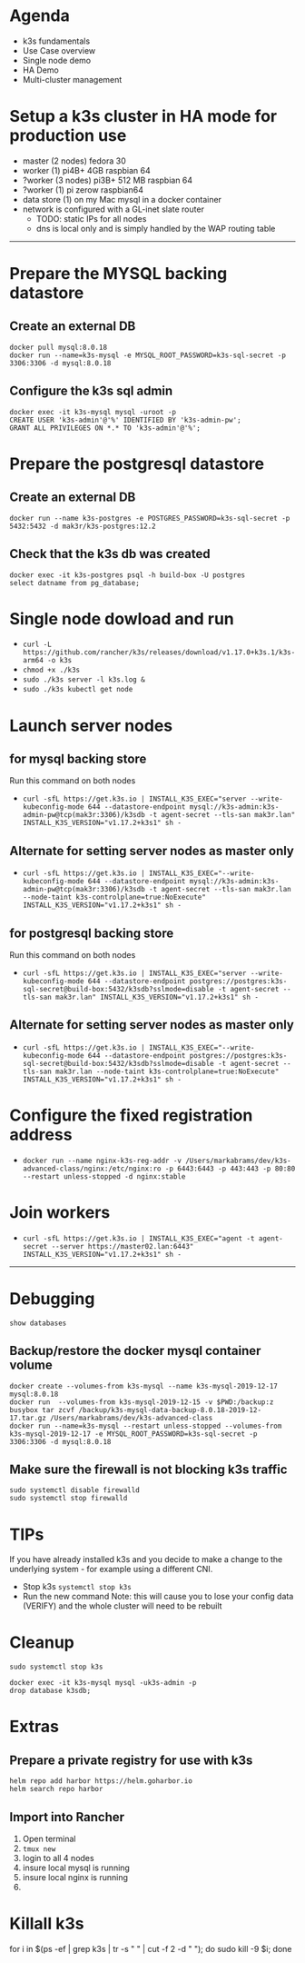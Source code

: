 # Agenda
* k3s fundamentals 
* Use Case overview
* Single node demo
* HA Demo
* Multi-cluster management


# Setup a k3s cluster in HA mode for production use
* master (2 nodes) fedora 30
* worker (1) pi4B+ 4GB raspbian 64
* ?worker (3 nodes) pi3B+ 512 MB raspbian 64
* ?worker (1) pi zerow raspbian64
* data store (1) on my Mac mysql in a docker container
* network is configured with a GL-inet slate router
    - TODO: static IPs for all nodes 
    - dns is local only and is simply handled by the WAP routing table

--- 

# Prepare the MYSQL backing datastore
## Create an external DB
```
docker pull mysql:8.0.18
docker run --name=k3s-mysql -e MYSQL_ROOT_PASSWORD=k3s-sql-secret -p 3306:3306 -d mysql:8.0.18
```
## Configure the k3s sql admin
```
docker exec -it k3s-mysql mysql -uroot -p
CREATE USER 'k3s-admin'@'%' IDENTIFIED BY 'k3s-admin-pw';
GRANT ALL PRIVILEGES ON *.* TO 'k3s-admin'@'%';
```

# Prepare the postgresql datastore
## Create an external DB
```
docker run --name k3s-postgres -e POSTGRES_PASSWORD=k3s-sql-secret -p 5432:5432 -d mak3r/k3s-postgres:12.2
```
## Check that the k3s db was created
```
docker exec -it k3s-postgres psql -h build-box -U postgres
select datname from pg_database;
```

# Single node dowload and run
* `curl -L https://github.com/rancher/k3s/releases/download/v1.17.0+k3s.1/k3s-arm64 -o k3s`
* `chmod +x ./k3s`
* `sudo ./k3s server -l k3s.log &`
* `sudo ./k3s kubectl get node`


# Launch server nodes

## for mysql backing store
Run this command on both nodes
* `curl -sfL https://get.k3s.io | INSTALL_K3S_EXEC="server --write-kubeconfig-mode 644 --datastore-endpoint mysql://k3s-admin:k3s-admin-pw@tcp(mak3r:3306)/k3sdb -t agent-secret --tls-san mak3r.lan" INSTALL_K3S_VERSION="v1.17.2+k3s1" sh -`
## Alternate for setting server nodes as master only
* `curl -sfL https://get.k3s.io | INSTALL_K3S_EXEC="--write-kubeconfig-mode 644 --datastore-endpoint mysql://k3s-admin:k3s-admin-pw@tcp(mak3r:3306)/k3sdb -t agent-secret --tls-san mak3r.lan --node-taint k3s-controlplane=true:NoExecute" INSTALL_K3S_VERSION="v1.17.2+k3s1" sh -`

## for postgresql backing store
Run this command on both nodes
* `curl -sfL https://get.k3s.io | INSTALL_K3S_EXEC="server --write-kubeconfig-mode 644 --datastore-endpoint postgres://postgres:k3s-sql-secret@build-box:5432/k3sdb?sslmode=disable -t agent-secret --tls-san mak3r.lan" INSTALL_K3S_VERSION="v1.17.2+k3s1" sh -`
## Alternate for setting server nodes as master only
* `curl -sfL https://get.k3s.io | INSTALL_K3S_EXEC="--write-kubeconfig-mode 644 --datastore-endpoint postgres://postgres:k3s-sql-secret@build-box:5432/k3sdb?sslmode=disable -t agent-secret --tls-san mak3r.lan --node-taint k3s-controlplane=true:NoExecute" INSTALL_K3S_VERSION="v1.17.2+k3s1" sh -`

# Configure the fixed registration address
* `docker run --name nginx-k3s-reg-addr -v /Users/markabrams/dev/k3s-advanced-class/nginx:/etc/nginx:ro -p 6443:6443 -p 443:443 -p 80:80 --restart unless-stopped -d nginx:stable`

# Join workers
* `curl -sfL https://get.k3s.io | INSTALL_K3S_EXEC="agent -t agent-secret --server https://master02.lan:6443" INSTALL_K3S_VERSION="v1.17.2+k3s1" sh -`

---

# Debugging
`show databases`
## Backup/restore the docker mysql container volume
```
docker create --volumes-from k3s-mysql --name k3s-mysql-2019-12-17 mysql:8.0.18
docker run  --volumes-from k3s-mysql-2019-12-15 -v $PWD:/backup:z busybox tar zcvf /backup/k3s-mysql-data-backup-8.0.18-2019-12-17.tar.gz /Users/markabrams/dev/k3s-advanced-class
docker run --name=k3s-mysql --restart unless-stopped --volumes-from k3s-mysql-2019-12-17 -e MYSQL_ROOT_PASSWORD=k3s-sql-secret -p 3306:3306 -d mysql:8.0.18
```
## Make sure the firewall is not blocking k3s traffic
```
sudo systemctl disable firewalld
sudo systemctl stop firewalld
```

# TIPs
If you have already installed k3s and you decide to make a change to the underlying system - for example using a different CNI.
* Stop k3s `systemctl stop k3s`
* Run the new command
Note: this will cause you to lose your config data (VERIFY) and the whole cluster will need to be rebuilt

# Cleanup

```
sudo systemctl stop k3s
```

```
docker exec -it k3s-mysql mysql -uk3s-admin -p
drop database k3sdb;
```

# Extras
## Prepare a private registry for use with k3s
```
helm repo add harbor https://helm.goharbor.io
helm search repo harbor
```

## Import into Rancher

1. Open terminal
1. `tmux new`
1. login to all 4 nodes
1. insure local mysql is running
1. insure local nginx is running
1. 

# Killall k3s
for i in $(ps -ef | grep k3s | tr -s " " | cut -f 2 -d " "); do sudo kill -9 $i; done
